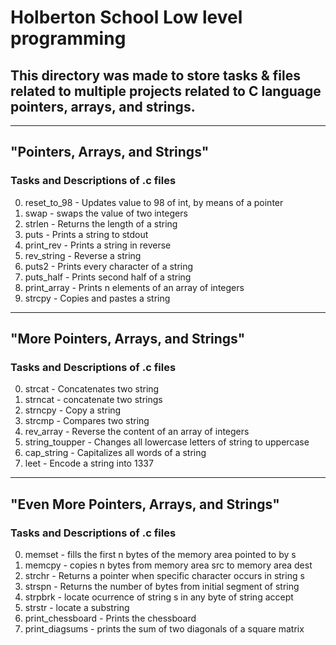 # Holberton School Low level programming
## This directory was made to store tasks & files related to multiple projects related to C language pointers, arrays, and strings.
----------------------------------------------------------------------------------------------------------------
## "Pointers, Arrays, and Strings"
### Tasks and Descriptions of .c files
  0. reset_to_98 - Updates value to 98 of int, by means of a pointer
  1. swap - swaps the value of two integers
  2. strlen - Returns the length of a string
  3. puts - Prints a string to stdout
  4. print_rev - Prints a string in reverse
  5. rev_string - Reverse a string
  6. puts2 - Prints every character of a string
  7. puts_half - Prints second half of a string
  8. print_array - Prints n elements of an array of integers
  9. strcpy - Copies and pastes a string
----------------------------------------------------------------------------------------------------------------
## "More Pointers, Arrays, and Strings"
### Tasks and Descriptions of .c files
  0. strcat - Concatenates two string
  1. strncat - concatenate two strings
  2. strncpy - Copy a string
  3. strcmp - Compares two string
  4. rev_array - Reverse the content of an array of integers
  5. string_toupper - Changes all lowercase letters of string to uppercase
  6. cap_string - Capitalizes all words of a string
  7. leet - Encode a string into 1337
----------------------------------------------------------------------------------------------------------------
## "Even More Pointers, Arrays, and Strings"
### Tasks and Descriptions of .c files
  0. memset - fills the first n bytes of the memory area pointed to by s
  1. memcpy - copies n bytes from memory area src to memory area dest
  2. strchr - Returns a pointer when specific character occurs in string s
  3. strspn - Returns the number of bytes from initial segment of string
  4. strpbrk - locate ocurrence of string s in any byte of string accept
  5. strstr - locate a substring
  7. print_chessboard - Prints the chessboard
  8. print_diagsums - prints the sum of two diagonals of a square matrix

